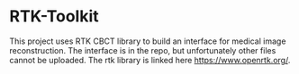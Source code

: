 # RTK-Toolkit

This project uses RTK CBCT library to build an interface for medical image reconstruction.
The interface is in the repo, but unfortunately other files cannot be uploaded.
The rtk library is linked here https://www.openrtk.org/.
